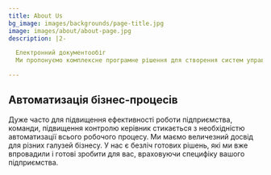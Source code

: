 ```yaml
---
title: About Us
bg_image: images/backgrounds/page-title.jpg
image: images/about/about-page.jpg
description: |2-

  Електронний документообіг
  Ми пропонуємо комплексне програмне рішення для створення систем управління документами та автоматизації ділових процесів. Наша розробка дозволяє забезпечити своєчасний і зручний доступ до корпоративної інформації, структурувати і підвищити ефективність взаємодії співробітників.

---
```

## Автоматизація бізнес-процесів

Дуже часто для підвищення ефективності роботи підприємства, команди, підвищення контролю керівник стикається з необхідністю автоматизації всього робочого процесу. Ми маємо величезний досвід для різних галузей бізнесу. У нас є безліч готових рішень, які ми вже впровадили і готові зробити для вас, враховуючи специфіку вашого підприємства.